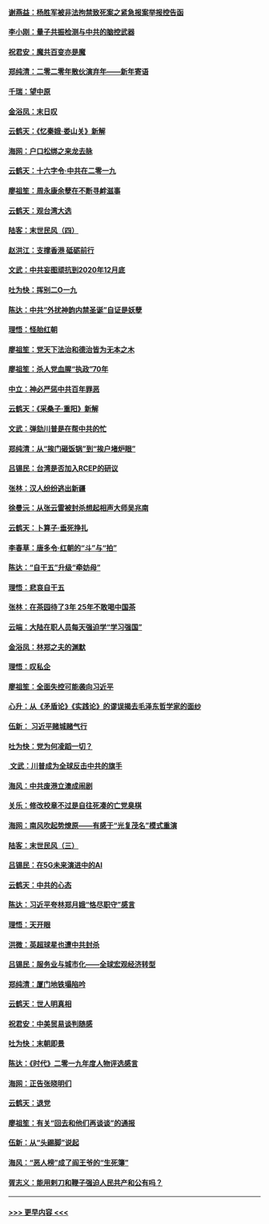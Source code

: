 #### [谢燕益：杨胜军被非法拘禁致死案之紧急报案举报控告函](../pages/nsc993/n11756134.md?t=01010322) 
#### [李小刚：量子共振检测与中共的脑控武器](../pages/nsc993/n11754518.md?t=01010322) 
#### [祝君安：魔共百变亦是魔](../pages/nsc993/n11754469.md?t=01010322) 
#### [郑纯清：二零二零年散伙演弃年——新年寄语](../pages/nsc993/n11754195.md?t=01010322) 
#### [千瑞：望中原](../pages/nsc993/n11754159.md?t=01010322) 
#### [金浴凤：末日叹](../pages/nsc993/n11752359.md?t=01010322) 
#### [云鹤天：《忆秦娥‧娄山关》新解](../pages/nsc993/n11752348.md?t=01010322) 
#### [海网：户口松绑之来龙去脉](../pages/nsc993/n11752328.md?t=01010322) 
#### [云鹤天：十六字令‧中共在二零一九](../pages/nsc993/n11752305.md?t=01010322) 
#### [廖祖笙：周永康余孽在不断寻衅滋事](../pages/nsc993/n11751013.md?t=01010322) 
#### [云鹤天：观台湾大选](../pages/nsc993/n11751007.md?t=01010322) 
#### [陆客：末世民风（四）](../pages/nsc993/n11749203.md?t=01010322) 
#### [赵洪江：支撑香港 砥砺前行](../pages/nsc993/n11748482.md?t=01010322) 
#### [文武：中共妄图顽抗到2020年12月底](../pages/nsc993/n11748446.md?t=01010322) 
#### [吐为快：挥别二O一九](../pages/nsc993/n11748411.md?t=01010322) 
#### [陈达：中共“外扰神韵内禁圣诞”自证是妖孽](../pages/nsc993/n11748226.md?t=01010322) 
#### [理悟：怪胎红朝](../pages/nsc993/n11748206.md?t=01010322) 
#### [廖祖笙：党天下法治和德治皆为无本之木](../pages/nsc993/n11748135.md?t=01010322) 
#### [廖祖笙：杀人党血腥“执政”70年](../pages/nsc993/n11745144.md?t=01010322) 
#### [中立：神必严惩中共百年罪恶](../pages/nsc993/n11744970.md?t=01010322) 
#### [云鹤天：《采桑子‧重阳》新解](../pages/nsc993/n11744948.md?t=01010322) 
#### [文武：弹劾川普是在帮中共的忙](../pages/nsc993/n11744758.md?t=01010322) 
#### [郑纯清：从“挨门砸饭锅”到“挨户堵炉眼”](../pages/nsc993/n11744745.md?t=01010322) 
#### [吕锡民：台湾是否加入RCEP的研议](../pages/nsc993/n11744701.md?t=01010322) 
#### [张林：汉人纷纷逃出新疆](../pages/nsc993/n11743530.md?t=01010322) 
#### [徐曼沅：从张云雷被封杀想起相声大师吴兆南](../pages/nsc993/n11741816.md?t=01010322) 
#### [云鹤天：卜算子‧垂死挣扎](../pages/nsc993/n11739956.md?t=01010322) 
#### [李春草：唐多令‧红朝的“斗”与“拍”](../pages/nsc993/n11739830.md?t=01010322) 
#### [陈达：“自干五”升级“牵妨母”](../pages/nsc993/n11739724.md?t=01010322) 
#### [理悟：悲哀自干五](../pages/nsc993/n11739547.md?t=01010322) 
#### [张林：在茶园待了3年 25年不敢喝中国茶](../pages/nsc993/n11739240.md?t=01010322) 
#### [云端：大陆在职人员每天强迫学“学习强国”](../pages/nsc993/n11738735.md?t=01010322) 
#### [金浴凤：林郑之夫的渊默](../pages/nsc993/n11737735.md?t=01010322) 
#### [理悟：叹私企](../pages/nsc993/n11737715.md?t=01010322) 
#### [廖祖笙：全面失控可能袭向习近平](../pages/nsc993/n11737704.md?t=01010322) 
#### [心升：从《矛盾论》《实践论》的谬误揭去毛泽东哲学家的面纱](../pages/nsc993/n11736962.md?t=01010322) 
#### [伍新： 习近平赌城赌气行](../pages/nsc993/n11736929.md?t=01010322) 
#### [吐为快：党为何凌蹈一切？](../pages/nsc993/n11736915.md?t=01010322) 
#### [ 文武：川普成为全球反击中共的旗手](../pages/nsc993/n11736882.md?t=01010322) 
#### [海风：中共废港立澳成闹剧](../pages/nsc993/n11735857.md?t=01010322) 
#### [关乐：修改校章不过是自往死凑的亡党臭棋](../pages/nsc993/n11735097.md?t=01010322) 
#### [海网：南风吹起势燎原——有感于“光复茂名”模式重演](../pages/nsc993/n11732308.md?t=01010322) 
#### [陆客：末世民风（三）](../pages/nsc993/n11732211.md?t=01010322) 
#### [吕锡民：在5G未来演进中的AI](../pages/nsc993/n11730010.md?t=01010322) 
#### [云鹤天：中共的心态](../pages/nsc993/n11729906.md?t=01010322) 
#### [陈达：习近平夸林郑月娥“恪尽职守”感言](../pages/nsc993/n11729881.md?t=01010322) 
#### [理悟：天开眼](../pages/nsc993/n11729699.md?t=01010322) 
#### [洪微：英超球星也遭中共封杀](../pages/nsc993/n11727243.md?t=01010322) 
#### [吕锡民：服务业与城市化——全球宏观经济转型](../pages/nsc993/n11725845.md?t=01010322) 
#### [郑纯清：厦门地铁塌陷吟](../pages/nsc993/n11725813.md?t=01010322) 
#### [云鹤天：世人明真相](../pages/nsc993/n11725621.md?t=01010322) 
#### [祝君安：中美贸易谈判随感](../pages/nsc993/n11725609.md?t=01010322) 
#### [吐为快：末朝即景](../pages/nsc993/n11723365.md?t=01010322) 
#### [陈达：《时代》二零一九年度人物评选感言](../pages/nsc993/n11723337.md?t=01010322) 
#### [海网：正告张晓明们](../pages/nsc993/n11723228.md?t=01010322) 
#### [云鹤天：退党](../pages/nsc993/n11723056.md?t=01010322) 
#### [廖祖笙：有关“回去和他们再谈谈”的通报](../pages/nsc993/n11722442.md?t=01010322) 
#### [伍新：从“头踢脚”说起](../pages/nsc993/n11722429.md?t=01010322) 
#### [海风：“恶人榜”成了阎王爷的“生死簿”](../pages/nsc993/n11722272.md?t=01010322) 
#### [胥志义：能用剌刀和鞭子强迫人民共产和公有吗？](../pages/nsc993/n11720569.md?t=01010322) 

----
#### [ >>> 更早内容 <<< ](../indexes/nsc993-earlier.md)
